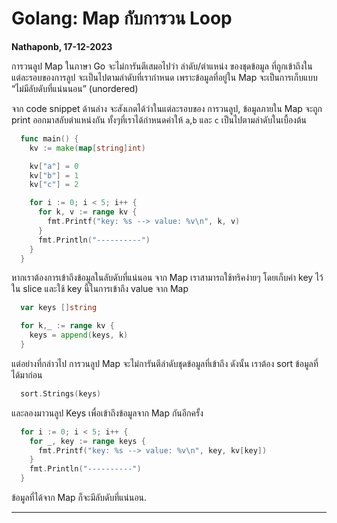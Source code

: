 # Golang: Map กับการวน Loop

**Nathaponb, 17-12-2023**

การวนลูป Map ในภาษา Go จะไม่การันตีเสมอไปว่า ลำดับ/ตำแหน่ง ของชุดข้อมูล ที่ถูกเข้าถึงในแต่ละรอบของการลูป จะเป็นไปตามลำดับที่เรากำหนด เพราะข้อมูลที่อยู่ใน Map จะเป็นการเก็บแบบ “ไม่มีลับดับที่แน่นนอน” (unordered)

จาก code snippet ด้านล่าง จะสังเกตได้ว่าในแต่ละรอบของ การวนลูป, ข้อมูลภายใน Map จะถูก print ออกมาสลับตำแหน่งกัน ทั้งๆที่เราได้กำหนดค่าให้ `a`,`b` และ `c` เป็นไปตามลำดับในเบื้องต้น

```go
  func main() {
    kv := make(map[string]int)

    kv["a"] = 0
    kv["b"] = 1
    kv["c"] = 2

    for i := 0; i < 5; i++ {
      for k, v := range kv {
        fmt.Printf("key: %s --> value: %v\n", k, v)
      }
      fmt.Println("----------")
    }
  }
```

หากเราต้องการเข้าถึงข้อมูลในลับดับที่แน่นอน จาก Map
เราสามารถใช้ทริคง่ายๆ โดยเก็บค่า key ไว้ใน slice และใช้ key นี้ในการเข้าถึง value จาก Map

```go
  var keys []string

  for k,_ := range kv {
    keys = append(keys, k)
  }
```

แต่อย่างที่กล่าวไป การวนลูป Map จะไม่การันตีลำดับชุดข้อมูลที่เข้าถึง ดังนั้น เราต้อง sort ข้อมูลที่ได้มาก่อน

```go
  sort.Strings(keys)
```

และลองมาวนลูป Keys เพื่อเข้าถึงข้อมูลจาก Map กันอีกครั้ง

```go
  for i := 0; i < 5; i++ {
    for _, key := range keys {
      fmt.Printf("key: %s --> value: %v\n", key, kv[key])
    }
    fmt.Println("----------")
  }
```

ข้อมูลที่ได้จาก Map ก็จะมีลับดับที่แน่นอน.

---
